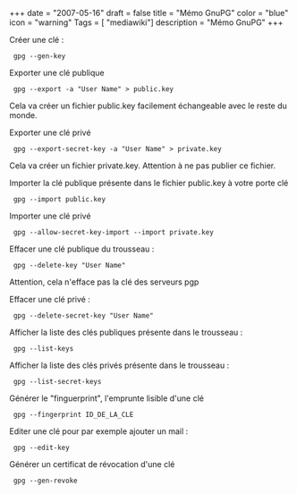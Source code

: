 +++
date = "2007-05-16"
draft = false
title = "Mémo GnuPG"
color = "blue"
icon = "warning"
Tags = [ "mediawiki"]
description = "Mémo GnuPG"
+++

Créer une clé :

     gpg --gen-key

Exporter une clé publique

     gpg --export -a "User Name" > public.key

Cela va créer un fichier public.key facilement échangeable avec le reste
du monde.

Exporter une clé privé

     gpg --export-secret-key -a "User Name" > private.key

Cela va créer un fichier private.key. Attention à ne pas publier ce
fichier.

Importer la clé publique présente dans le fichier public.key à votre
porte clé

     gpg --import public.key

Importer une clé privé

     gpg --allow-secret-key-import --import private.key

Effacer une clé publique du trousseau :

     gpg --delete-key "User Name"

Attention, cela n'efface pas la clé des serveurs pgp

Effacer une clé privé :

     gpg --delete-secret-key "User Name"

Afficher la liste des clés publiques présente dans le trousseau :

     gpg --list-keys

Afficher la liste des clés privés présente dans le trousseau :

     gpg --list-secret-keys

Générer le "finguerprint", l'emprunte lisible d'une clé

     gpg --fingerprint ID_DE_LA_CLE

Editer une clé pour par exemple ajouter un mail :

     gpg --edit-key

Générer un certificat de révocation d'une clé

     gpg --gen-revoke

